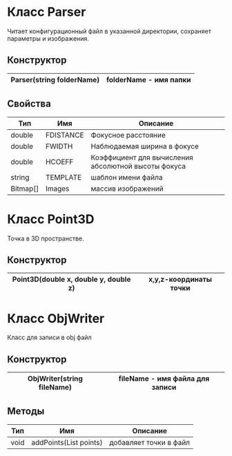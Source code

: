 # Класс Parser

Читает конфигурационный файл в указанной директории, сохраняет параметры и изображения.

## Конструктор
| **Parser(string folderName)** |  folderName - имя папки|
|---|---|

## Свойства
|Тип|Имя|Описание|
|---|---|---|
 |double| FDISTANCE| Фокусное расстояние|
 |double| FWIDTH | Наблюдаемая ширина в фокусе |
 |double| HCOEFF | Коэффициент для вычисления абсолютной высоты фокуса|
 |string| TEMPLATE | шаблон имени файла |
 |Bitmap[]| Images | массив изображений |

# Класс Point3D

Точка в 3D пространстве.

## Конструктор
| **Point3D(double x, double y, double z)** |  x,y,z-координаты точки|
|---|---|


# Класс ObjWriter

Класс для записи в obj файл

## Конструктор
| **ObjWriter(string fileName)** |  fileName - имя файла для записи|
|---|---|

## Методы
|Тип|Имя|Описание|
|---|---|---|
|void| addPoints(List<Point3D> points)|добавляет точки в файл|
